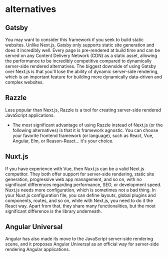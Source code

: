 # alternatives

## Gatsby
You may want to consider this framework if you seek to build static websites. Unlike Next.js, Gatsby only supports static site generation and does it incredibly well. Every page is pre-rendered at build time and can be served on any Content Delivery Network (CDN) as a static asset, allowing the performance to be incredibly competitive compared to dynamically server-side rendered alternatives. The biggest downside of using Gatsby over Next.js is that you'll lose the ability of dynamic server-side rendering, which is an important feature for building more dynamically data-driven and complex websites.

## Razzle
Less popular than Next.js, Razzle is a tool for creating server-side rendered JavaScript applications.
- The most significant advantage of using Razzle instead of Next.js (or the following alternatives) is that it is framework agnostic. You can choose your favorite frontend framework (or language), such as React, Vue, Angular, Elm, or Reason-React… it's your choice.

## Nuxt.js
If you have experience with Vue, then Nuxt.js can be a valid Next.js competitor. They both offer support for server-side rendering, static site generation, progressive web app management, and so on, with no significant differences regarding performance, SEO, or development speed. 
 Nuxt.js needs more configuration, which is sometimes not a bad thing. In your Nuxt.js configuration file, you can define layouts, global plugins and components, routes, and so on, while with Next.js, you need to do it the React way. Apart from that, they share many functionalities, but the most significant difference is the library underneath. 

 ## Angular Universal
 Angular has also made its move to the JavaScript server-side rendering scene, and it proposes Angular Universal as an official way for server-side rendering Angular applications. 
 